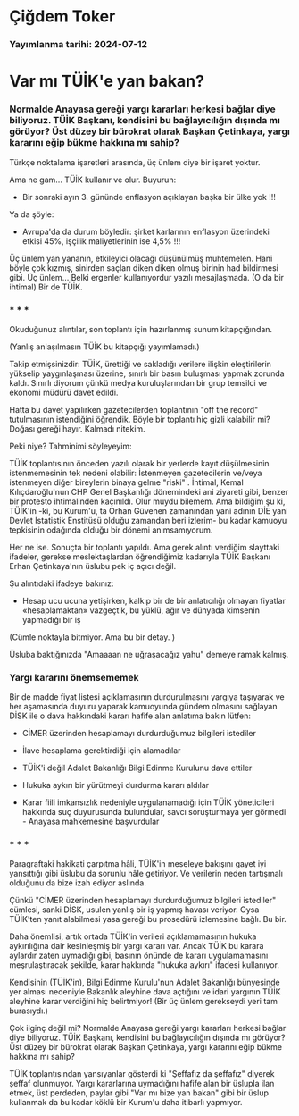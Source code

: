 # Çiğdem Toker

### Yayımlanma tarihi: 2024-07-12

# Var mı TÜİK'e yan bakan?


### Normalde Anayasa gereği yargı kararları herkesi bağlar diye biliyoruz. TÜİK Başkanı, kendisini bu bağlayıcılığın dışında mı görüyor? Üst düzey bir bürokrat olarak Başkan Çetinkaya, yargı kararını eğip bükme hakkına mı sahip?



Türkçe noktalama işaretleri arasında, üç ünlem diye bir işaret yoktur.

Ama ne gam… TÜİK kullanır ve olur. Buyurun:

- Bir sonraki ayın 3. gününde enflasyon açıklayan başka bir ülke yok !!!

Ya da şöyle:

- Avrupa'da da durum böyledir: şirket karlarının enflasyon üzerindeki etkisi 45%, işçilik maliyetlerinin ise 4,5% !!!

Üç ünlem yan yananın, etkileyici olacağı düşünülmüş muhtemelen. Hani böyle çok kızmış, sinirden saçları diken diken olmuş birinin had bildirmesi gibi. Üç ünlem… Belki ergenler kullanıyordur yazılı mesajlaşmada. (O da bir ihtimal) Bir de TÜİK.


### * * *

Okuduğunuz alıntılar, son toplantı için hazırlanmış sunum kitapçığından.

(Yanlış anlaşılmasın TÜİK bu kitapçığı yayımlamadı.)

Takip etmişsinizdir: TÜİK, ürettiği ve sakladığı verilere ilişkin eleştirilerin yükselip yaygınlaşması üzerine, sınırlı bir basın buluşması yapmak zorunda kaldı. Sınırlı diyorum çünkü medya kuruluşlarından bir grup temsilci ve ekonomi müdürü davet edildi.

Hatta bu davet yapılırken gazetecilerden toplantının "off the record" tutulmasının istendiğini öğrendik. Böyle bir toplantı hiç gizli kalabilir mi? Doğası gereği hayır. Kalmadı nitekim.

Peki niye? Tahminimi söyleyeyim:

TÜİK toplantısının önceden yazılı olarak bir yerlerde kayıt düşülmesinin istenmemesinin tek nedeni olabilir: İstenmeyen gazetecilerin ve/veya istenmeyen diğer bireylerin binaya gelme "riski" . İhtimal, Kemal Kılıçdaroğlu'nun CHP Genel Başkanlığı dönemindeki ani ziyareti gibi, benzer bir protesto ihtimalinden kaçınıldı. Olur muydu bilemem. Ama bildiğim şu ki, TÜİK'in -ki, bu Kurum'u, ta Orhan Güvenen zamanından yani adının DİE yani Devlet İstatistik Enstitüsü olduğu zamandan beri izlerim- bu kadar kamuoyu tepkisinin odağında olduğu bir dönemi anımsamıyorum.

Her ne ise. Sonuçta bir toplantı yapıldı. Ama gerek alıntı verdiğim slayttaki ifadeler, gerekse meslektaşlardan öğrendiğimiz kadarıyla TÜİK Başkanı Erhan Çetinkaya'nın üslubu pek iç açıcı değil.

Şu alıntıdaki ifadeye bakınız:

- Hesap ucu ucuna yetişirken, kalkıp bir de bir anlatıcılığı olmayan fiyatlar «hesaplamaktan» vazgeçtik, bu yüklü, ağır ve dünyada kimsenin yapmadığı bir iş

(Cümle noktayla bitmiyor. Ama bu bir detay. )

Üsluba baktığınızda "Amaaaan ne uğraşacağız yahu" demeye ramak kalmış.


### Yargı kararını önemsememek

Bir de madde fiyat listesi açıklamasının durdurulmasını yargıya taşıyarak ve her aşamasında duyuru yaparak kamuoyunda gündem olmasını sağlayan DİSK ile o dava hakkındaki kararı hafife alan anlatıma bakın lütfen:

- CİMER üzerinden hesaplamayı durdurduğumuz bilgileri istediler

- İlave hesaplama gerektirdiği için alamadılar

- TÜİK'i değil Adalet Bakanlığı Bilgi Edinme Kurulunu dava ettiler

- Hukuka aykırı bir yürütmeyi durdurma kararı aldılar

- Karar fiili imkansızlık nedeniyle uygulanamadığı için TÜİK yöneticileri hakkında suç duyurusunda bulundular, savcı soruşturmaya yer görmedi - Anayasa mahkemesine başvurdular


### * * *

Paragraftaki hakikati çarpıtma hâli, TÜİK'in meseleye bakışını gayet iyi yansıttığı gibi üslubu da sorunlu hâle getiriyor. Ve verilerin neden tartışmalı olduğunu da bize izah ediyor aslında.

Çünkü "CİMER üzerinden hesaplamayı durdurduğumuz bilgileri istediler" cümlesi, sanki DİSK, usulen yanlış bir iş yapmış havası veriyor. Oysa TÜİK'ten yanıt alabilmesi yasa gereği bu prosedürü izlemesine bağlı. Bu bir.

Daha önemlisi, artık ortada TÜİK'in verileri açıklamamasının hukuka aykırılığına dair kesinleşmiş bir yargı kararı var. Ancak TÜİK bu karara aylardır zaten uymadığı gibi, basının önünde de kararı uygulamamasını meşrulaştıracak şekilde, karar hakkında "hukuka aykırı" ifadesi kullanıyor.

Kendisinin (TÜİK'in), Bilgi Edinme Kurulu'nun Adalet Bakanlığı bünyesinde yer alması nedeniyle Bakanlık aleyhine dava açtığını ve idari yargının TÜİK aleyhine karar verdiğini hiç belirtmiyor! (Bir üç ünlem gerekseydi yeri tam burasıydı.)

Çok ilginç değil mi? Normalde Anayasa gereği yargı kararları herkesi bağlar diye biliyoruz. TÜİK Başkanı, kendisini bu bağlayıcılığın dışında mı görüyor? Üst düzey bir bürokrat olarak Başkan Çetinkaya, yargı kararını eğip bükme hakkına mı sahip?

TÜİK toplantısından yansıyanlar gösterdi ki "Şeffafız da şeffafız" diyerek şeffaf olunmuyor. Yargı kararlarına uymadığını hafife alan bir üslupla ilan etmek, üst perdeden, paylar gibi "Var mı bize yan bakan" gibi bir üslup kullanmak da bu kadar köklü bir Kurum'u daha itibarlı yapmıyor.



